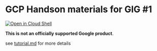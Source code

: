 # GCP Handson materials for GIG #1

[![Open in Cloud Shell](https://gstatic.com/cloudssh/images/open-btn.png)](https://ssh.cloud.google.com/cloudshell/open?cloudshell_git_repo=https://github.com/GoogleCloudPlatform/gcp-getting-started-lab-jp&cloudshell_working_dir=gig/gig02-01&cloudshell_tutorial=tutorial.md)

**This is not an officially supported Google product**.

see [tutorial.md](tutorial.md) for more details
